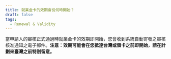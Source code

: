 ```yaml
---
title: 就業金卡的效期會從何時開始？
draft: false
tags:
  - Renewal & Validity
---
```

當申請人的審核正式通過時就業金卡的效期即開始，您會收到系統自動寄發之審核核准通知之電子郵件。**注意：效期可能會在您抵達台灣或領卡之前即開始，請在計劃來臺灣之前特別留意。**